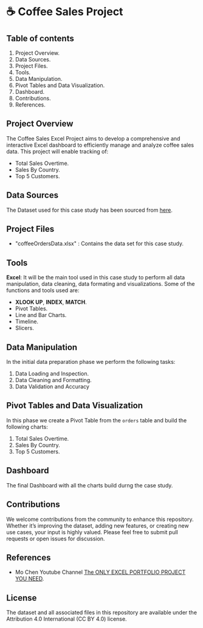# ☕️ Coffee Sales Project

## Table of contents
1. Project Overview.
2. Data Sources.
3. Project Files.
4. Tools.
5. Data Manipulation.
6. Pivot Tables and Data Visualization.
7. Dashboard.
8. Contributions.
9. References.

## Project Overview

The Coffee Sales Excel Project aims to develop a comprehensive and interactive Excel dashboard to efficiently manage and analyze coffee sales data. 
This project will enable tracking of:
- Total Sales Overtime.
- Sales By Country.
- Top 5 Customers.

## Data Sources

The Dataset used for this case study has been sourced from [here](https://github.com/mochen862/excel-project-coffee-sales).

## Project Files

- "coffeeOrdersData.xlsx" : Contains the data set for this case study.

## Tools
**Excel**: It will be the main tool used in this case study to perform all data manipulation, data cleaning, data formating and visualizations. 
Some of the functions and tools used are: 

- **XLOOK UP**, **INDEX**, **MATCH**.
- Pivot Tables.
- Line and Bar Charts.
- Timeline.
- Slicers.

## Data Manipulation

In the initial data preparation phase we perform the following tasks:
1. Data Loading and Inspection.
2. Data Cleaning and Formatting.
3. Data Validation and Accuracy

## Pivot Tables and Data Visualization

In this phase we create a Pivot Table from the `orders` table and build the following charts:
1. Total Sales Overtime.
2. Sales By Country.
3. Top 5 Customers.

## Dashboard

The final Dashboard with all the charts build durng the case study.

## Contributions

We welcome contributions from the community to enhance this repository. Whether it’s improving the dataset, adding new features, or creating new use cases, your input is highly valued. Please feel free to submit pull requests or open issues for discussion.

## References

- Mo Chen Youtube Channel [The ONLY EXCEL PORTFOLIO PROJECT YOU NEED](https://www.youtube.com/watch?v=m13o5aqeCbM&list=PLodYDTuHA29aFro3j4-Wsakm0jI8enRiN&index=5).

## License
The dataset and all associated files in this repository are available under the Attribution 4.0 International (CC BY 4.0) license.
